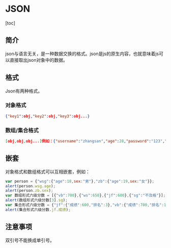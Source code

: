 # JSON

[toc]

## 简介
json与语言无关，是一种数据交换的格式。json是js的原生内容，也就意味着js可以直接取出json对象中的数据。

## 格式
Json有两种格式。
### 对象格式
```json
{"key1":obj,"key2":obj,"key3":obj...}
```
### 数组/集合格式
```json
[obj,obj,obj...]例如：{"username":"zhangsan","age":28,"password":"123","addr":"北京"}[{"pid":"10","pname":"小米4C"},{},{}]
```

## 嵌套
对象格式和数组格式可以互相嵌套，例如：
```javascript
var person = {"wsg":{"age":18,sex:"男"},"zb":{"age":19,sex:"女"}};
alert(person.wsg.age);
alert(person.zb.sex);
var 数组形式六级分数 = [{"vb":700},{"ws":650},{"jf":600},{"sg":"不及格"}];
alert(数组形式六级分数[3].sg);
var 集合形式六级分数 = {"jf":{"成绩":600,"排名":3},"vb":{"成绩":700,"排名":1},"ws":{"成绩":650,"排名":4},"sg":{"成绩":"不及格","排名":4}}
alert(集合形式六级分数.jf.成绩);
```

## 注意事项
双引号不能换成单引号。